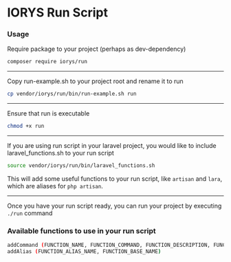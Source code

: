 # IORYS Run Script

### Usage

Require package to your project (perhaps as dev-dependency)

```bash
composer require iorys/run
```

---

Copy run-example.sh to your project root and rename it to run

```bash
cp vendor/iorys/run/bin/run-example.sh run
```

---

Ensure that run is executable

```bash
chmod +x run
```

---

If you are using run script in your laravel project, you would like to include laravel_functions.sh to your run script

```bash
source vendor/iorys/run/bin/laravel_functions.sh
```

This will add some useful functions to your run script, like `artisan` and `lara`, which are aliases for `php artisan`.

---

Once you have your run script ready, you can run your project by executing `./run` command

### Available functions to use in your run script

```bash
addCommand (FUNCTION_NAME, FUNCTION_COMMAND, FUNCTION_DESCRIPTION, FUNCTION_USAGE)
addAlias (FUNCTION_ALIAS_NAME, FUNCTION_BASE_NAME)
```

